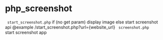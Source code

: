 # php_screenshot
``` start_screenshot.php``` if (no get param) display image else start screenshot api
@example /start_screenshot.php?url={website_url}
``` screenshot.php``` start screenshot app
